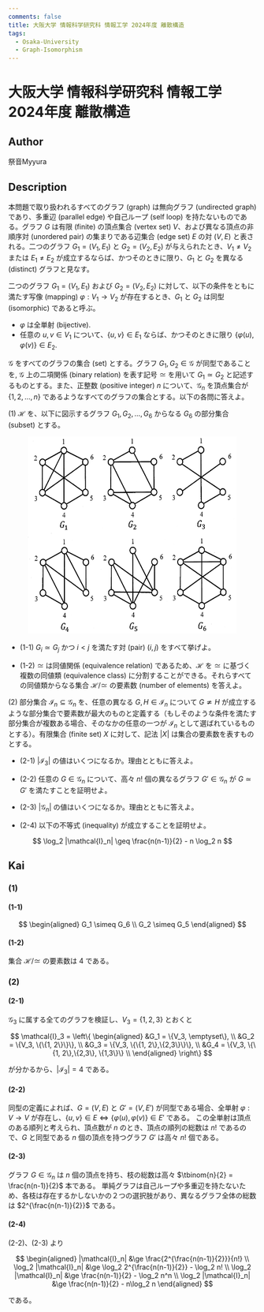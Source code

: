 ```yaml
---
comments: false
title: 大阪大学 情報科学研究科 情報工学 2024年度 離散構造
tags:
  - Osaka-University
  - Graph-Isomorphism
---
```

# 大阪大学 情報科学研究科 情報工学 2024年度 離散構造

## **Author**
祭音Myyura

## **Description**
本問題で取り扱われるすべてのグラフ (graph) は無向グラフ (undirected graph) であり、多重辺 (parallel edge) や自己ループ (self loop) を持たないものである。グラフ $G$ は有限 (finite) の頂点集合 (vertex set) $V$、および異なる頂点の非順序対 (unordered pair) の集まりである辺集合 (edge set) $E$ の対 $(V, E)$ と表される。二つのグラフ $G_1 = (V_1, E_1)$ と $G_2 = (V_2, E_2)$ が与えられたとき、$V_1 \neq V_2$ または $E_1 \neq E_2$ が成立するならば、かつそのときに限り、$G_1$ と $G_2$ を異なる (distinct) グラフと見なす。

二つのグラフ $G_1 = (V_1, E_1)$ および $G_2 = (V_2, E_2)$ に対して、以下の条件をともに満たす写像 (mapping) $\varphi: V_1 \rightarrow V_2$ が存在するとき、$G_1$ と $G_2$ は同型 (isomorphic) であると呼ぶ。

- $\varphi$ は全単射 (bijective).
- 任意の $u, v \in V_1$ について、$\{u, v\} \in E_1$ ならば、かつそのときに限り $\{\varphi(u), \varphi(v)\} \in E_2$.

$\mathcal{G}$ をすべてのグラフの集合 (set) とする。グラフ $G_1, G_2 \in \mathcal{G}$ が同型であることを, $\mathcal{G}$ 上の二項関係 (binary relation) を表す記号 $\simeq$ を用いて $G_1 \simeq G_2$ と記述するものとする。また、正整数 (positive integer) $n$ について、$\mathcal{G}_n$ を頂点集合が $\{1, 2, \dots, n\}$ であるようなすべてのグラフの集合とする。以下の各問に答えよ。

(1) $\mathcal{H}$ を、以下に図示するグラフ $G_1, G_2, \dots, G_6$ からなる $G_6$ の部分集合 (subset) とする。

<figure style="text-align:center;">
  <img src="https://raw.githubusercontent.com/Myyura/the_kai_project_assets/main/kakomonn/osaka_university/IST/ie_2024_discrete_mathematics_p1.png" width="475" height="400" alt=""/>
</figure>

- (1-1) $G_i \simeq G_j$ かつ $i < j$ を満たす対 (pair) $(i, j)$ をすべて挙げよ。

- (1-2) $\simeq$ は同値関係 (equivalence relation) であるため、$\mathcal{H}$ を $\simeq$ に基づく複数の同値類 (equivalence class) に分割することができる。それらすべての同値類からなる集合 $\mathcal{H}/\simeq$ の要素数 (number of elements) を答えよ。

(2) 部分集合 $\mathcal{I}_n \subseteq \mathcal{G}_n$ を、任意の異なる $G, H \in \mathcal{I}_n$ について $G \not\simeq H$ が成立するような部分集合で要素数が最大のものと定義する（もしそのような条件を満たす部分集合が複数ある場合、そのなかの任意の一つが $\mathcal{I}_n$ として選ばれているものとする）。有限集合 (finite set) $X$ に対して、記法 $|X|$ は集合の要素数を表すものとする。

- (2-1) $|\mathcal{I}_3|$ の値はいくつになるか。理由とともに答えよ。

- (2-2) 任意の $G \in \mathcal{G}_n$ について、高々 $n!$ 個の異なるグラフ $G' \in \mathcal{G}_n$ が $G \simeq G'$ を満たすことを証明せよ。

- (2-3) $|\mathcal{G}_n|$ の値はいくつになるか。理由とともに答えよ。

- (2-4) 以下の不等式 (inequality) が成立することを証明せよ。

$$
\log_2 |\mathcal{I}_n| \geq \frac{n(n-1)}{2} - n \log_2 n
$$

## **Kai**
### (1)
#### (1-1)

$$
\begin{aligned}
G_1 \simeq G_6 \\
G_2 \simeq G_5
\end{aligned}
$$

#### (1-2)
集合 $\mathcal{H}/\simeq$ の要素数は $4$ である。

### (2)
#### (2-1)
$\mathcal{G}_3$ に属する全てのグラフを検証し、$V_3 = \{1, 2, 3\}$ とおくと

$$
\mathcal{I}_3 = \left\{
    \begin{aligned}
    &G_1 = \{V_3, \emptyset\}, \\
    &G_2 = \{V_3, \{\{1, 2\}\}\}, \\
    &G_3 = \{V_3, \{\{1, 2\},\{2,3\}\}\}, \\
    &G_4 = \{V_3, \{\{1, 2\},\{2,3\}, \{1,3\}\} \\
    \end{aligned}
\right\}
$$

が分かるから、$|\mathcal{I}_3| = 4$ である。

#### (2-2)
同型の定義によれば、$G = (V, E)$ と $G' = (V, E')$ が同型である場合、全単射 $\varphi: V \to V$ が存在し、$\{u, v\} \in E \iff \{\varphi(u), \varphi(v)\} \in E'$ である。
この全単射は頂点のある順列と考えられ、頂点数が $n$ のとき、頂点の順列の総数は $n!$ であるので、$G$ と同型である $n$ 個の頂点を持つグラフ $G'$ は高々 $n!$ 個である。

#### (2-3)
グラフ $G \in \mathcal{G}_n$ は $n$ 個の頂点を持ち、枝の総数は高々 $\tbinom{n}{2} = \frac{n(n-1)}{2}$ 本である。
単純グラフは自己ループや多重辺を持たないため、各枝は存在するかしないかの２つの選択肢があり、異なるグラフ全体の総数は $2^{\frac{n(n-1)}{2}}$ である。

#### (2-4)
(2-2)、(2-3) より

$$
\begin{aligned}
|\mathcal{I}_n| &\ge \frac{2^{\frac{n(n-1)}{2}}}{n!} \\
\log_2 |\mathcal{I}_n| &\ge \log_2 2^{\frac{n(n-1)}{2}} - \log_2 n! \\
\log_2 |\mathcal{I}_n| &\ge \frac{n(n-1)}{2} - \log_2 n^n \\
\log_2 |\mathcal{I}_n| &\ge \frac{n(n-1)}{2} - n\log_2 n
\end{aligned}
$$

である。